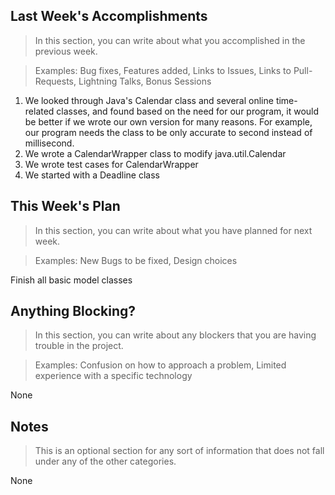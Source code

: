 ## Last Week's Accomplishments

> In this section, you can write about what you accomplished in the previous week.

> Examples:
> Bug fixes, Features added, Links to Issues, Links to Pull-Requests, Lightning Talks, Bonus Sessions

1. We looked through Java's Calendar class and several online time-related classes,
and found based on the need for our program, it would be better if we wrote our own
version for many reasons. For example, our program needs the class to be only accurate
to second instead of millisecond.
2. We wrote a CalendarWrapper class to modify java.util.Calendar
3. We wrote test cases for CalendarWrapper
4. We started with a Deadline class

## This Week's Plan

> In this section, you can write about what you have planned for next week.

> Examples: New Bugs to be fixed, Design choices

Finish all basic model classes

## Anything Blocking?

> In this section, you can write about any blockers that you are having trouble in the project.

> Examples: Confusion on how to approach a problem, Limited experience with a specific technology

None

## Notes

> This is an optional section for any sort of information that does not fall under any of the other categories.

None
